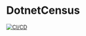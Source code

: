 # DotnetCensus
[![CI/CD](https://github.com/samsmithnz/DotnetCensus/actions/workflows/workflow.yml/badge.svg)](https://github.com/samsmithnz/DotnetCensus/actions/workflows/workflow.yml)

